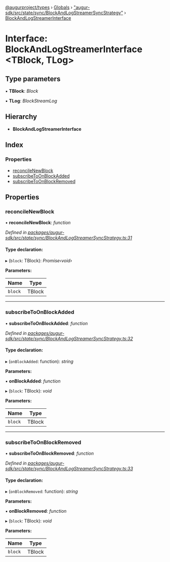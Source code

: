 [@augurproject/types](../README.md) › [Globals](../globals.md) › ["augur-sdk/src/state/sync/BlockAndLogStreamerSyncStrategy"](../modules/_augur_sdk_src_state_sync_blockandlogstreamersyncstrategy_.md) › [BlockAndLogStreamerInterface](_augur_sdk_src_state_sync_blockandlogstreamersyncstrategy_.blockandlogstreamerinterface.md)

# Interface: BlockAndLogStreamerInterface <**TBlock, TLog**>

## Type parameters

▪ **TBlock**: *Block*

▪ **TLog**: *BlockStreamLog*

## Hierarchy

* **BlockAndLogStreamerInterface**

## Index

### Properties

* [reconcileNewBlock](_augur_sdk_src_state_sync_blockandlogstreamersyncstrategy_.blockandlogstreamerinterface.md#reconcilenewblock)
* [subscribeToOnBlockAdded](_augur_sdk_src_state_sync_blockandlogstreamersyncstrategy_.blockandlogstreamerinterface.md#subscribetoonblockadded)
* [subscribeToOnBlockRemoved](_augur_sdk_src_state_sync_blockandlogstreamersyncstrategy_.blockandlogstreamerinterface.md#subscribetoonblockremoved)

## Properties

###  reconcileNewBlock

• **reconcileNewBlock**: *function*

*Defined in [packages/augur-sdk/src/state/sync/BlockAndLogStreamerSyncStrategy.ts:31](https://github.com/AugurProject/augur/blob/69c4be52bf/packages/augur-sdk/src/state/sync/BlockAndLogStreamerSyncStrategy.ts#L31)*

#### Type declaration:

▸ (`block`: TBlock): *Promise‹void›*

**Parameters:**

Name | Type |
------ | ------ |
`block` | TBlock |

___

###  subscribeToOnBlockAdded

• **subscribeToOnBlockAdded**: *function*

*Defined in [packages/augur-sdk/src/state/sync/BlockAndLogStreamerSyncStrategy.ts:32](https://github.com/AugurProject/augur/blob/69c4be52bf/packages/augur-sdk/src/state/sync/BlockAndLogStreamerSyncStrategy.ts#L32)*

#### Type declaration:

▸ (`onBlockAdded`: function): *string*

**Parameters:**

▪ **onBlockAdded**: *function*

▸ (`block`: TBlock): *void*

**Parameters:**

Name | Type |
------ | ------ |
`block` | TBlock |

___

###  subscribeToOnBlockRemoved

• **subscribeToOnBlockRemoved**: *function*

*Defined in [packages/augur-sdk/src/state/sync/BlockAndLogStreamerSyncStrategy.ts:33](https://github.com/AugurProject/augur/blob/69c4be52bf/packages/augur-sdk/src/state/sync/BlockAndLogStreamerSyncStrategy.ts#L33)*

#### Type declaration:

▸ (`onBlockRemoved`: function): *string*

**Parameters:**

▪ **onBlockRemoved**: *function*

▸ (`block`: TBlock): *void*

**Parameters:**

Name | Type |
------ | ------ |
`block` | TBlock |

